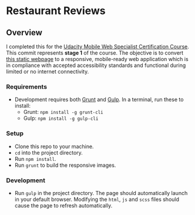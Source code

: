 
# Restaurant Reviews

## Overview

I completed this for the [Udacity Mobile Web Specialist Certification Course](https://www.udacity.com/course/mobile-web-specialist-nanodegree--nd024). This commit represents **stage 1** of the course. The objective is to convert [this static webpage](https://github.com/udacity/mws-restaurant-stage-1) to a responsive, mobile-ready web application which is in compliance with accepted accessibility standards and functional during limited or no internet connectivity.

### Requirements

* Development requires both [Grunt](https://gruntjs.com/) and [Gulp](https://gulpjs.com/). In a terminal, run these to install:
  * Grunt: `npm install -g grunt-cli`
  * Gulp: `npm install -g gulp-cli`

### Setup

* Clone this repo to your machine.
* `cd` into the project directory.
* Run `npm install`.
* Run `grunt` to build the responsive images.

### Development
* Run `gulp` in the project directory. The page should automatically launch in your default browser. Modifying the `html`, `js` and `scss` files should cause the page to refresh automatically.


